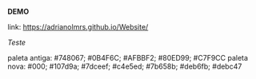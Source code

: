 **DEMO**

link:
https://adrianolmrs.github.io/Website/

*Teste*


paleta antiga: #748067; #0B4F6C; #AFBBF2; #80ED99; #C7F9CC
paleta nova: #000; #107d9a; #7dceef; #c4e5ed; #7b658b; #deb6fb; #debc47